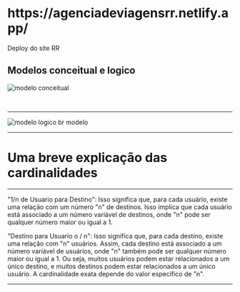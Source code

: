 <h1>https://agenciadeviagensrr.netlify.app/</h1>
<p> Deploy do site RR </p>

<h2>Modelos conceitual e logico </h2>




![modelo conceitual](https://github.com/Renatodavid/recode-pro/assets/106851081/0655702d-9090-4274-b0eb-1bad5f552203)

<br>
<hr>

![modelo logico br modelo](https://github.com/Renatodavid/recode-pro/assets/106851081/813d881a-f5b3-4644-82de-2b7fc545701b)


<hr>


<h1>Uma breve explicação das cardinalidades</h1>
<hr>
<p>
"1/n de Usuario para Destino": Isso significa que, para cada usuário, existe uma relação com um número "n" de destinos. Isso implica que cada usuário está associado a um número variável de destinos, onde "n" pode ser qualquer número maior ou igual a 1.

"Destino para Usuario o / n": Isso significa que, para cada destino, existe uma relação com "n" usuários. Assim, cada destino está associado a um número variável de usuários, onde "n" também pode ser qualquer número maior ou igual a 1.
  Ou seja, muitos usuários podem estar relacionados a um único destino, e muitos destinos podem estar relacionados a um único usuário. A cardinalidade exata depende do valor específico de "n".
</p>
<hr>
